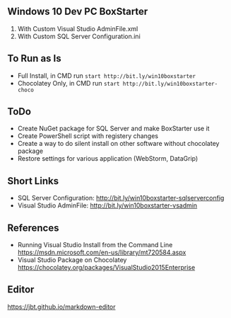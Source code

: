 ## Windows 10 Dev PC BoxStarter

1. With Custom Visual Studio AdminFile.xml
2. With Custom SQL Server Configuration.ini

## To Run as Is
  * Full Install, in CMD run
  ```start http://bit.ly/win10boxstarter```
  * Chocolatey Only, in CMD run
  ```start http://bit.ly/win10boxstarter-choco```

## ToDo 
   * Create NuGet package for SQL Server and make BoxStarter use it
   * Create PowerShell script with registery changes
   * Create a way to do silent install on other software without chocolatey package
   * Restore settings for various application (WebStorm, DataGrip)
  
## Short Links
* SQL Server Configuration: http://bit.ly/win10boxstarter-sqlserverconfig
* Visual Studio AdminFile: http://bit.ly/win10boxstarter-vsadmin

## References
* Running Visual Studio Install from the Command Line  
https://msdn.microsoft.com/en-us/library/mt720584.aspx
* Visual Studio Package on Chocolatey  
https://chocolatey.org/packages/VisualStudio2015Enterprise

## Editor
https://jbt.github.io/markdown-editor
